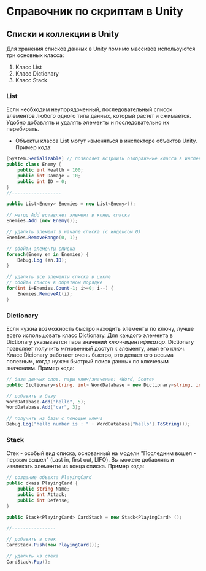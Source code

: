 # Справочник по скриптам в Unity

## Списки и коллекции в Unity

Для хранения списков данных в Unity помимо массивов используются три основных класса:
1. Класс List
2. Класс Dictionary 
3. Класс Stack

### List
Если необходим неупорядоченный, последовательный список элементов любого одного типа данных, который растет и сжимается. Удобно добавлять и удалять элементы и последовательно их перебирать.
* Объекты класса List могут изменяться в инспекторе объектов Unity.
Пример кода:
``` C#
[System.Serializable] // позволяет встроить отображение класса в инспекторе Unity
public class Enemy {
	public int Health = 100;
	public int Damage = 10;
	public int ID = 0;
}
//------------------

public List<Enemy> Enemies = new List<Enemy>();

// метод Add вставляет элемент в конец списка
Enemies.Add (new Enemy());

// удалить элемент в начале списка (с индексом 0)
Enemies.RemoveRange(0, 1);

// обойти элементы списка
foreach(Enemy en in Enemies) {
	Debug.Log (en.ID);
}

// удалить все элементы списка в цикле
// обойти список в обратном порядке
for(int i=Enemies.Count-1; i>=0; i--) {
	Enemies.RemoveAt(i);
}
```

### Dictionary
Если нужна возможность быстро находить элементы по ключу, лучше всего испольщовать класс Dictionary. Для каждого элемента в Dictionary указывается пара значений *ключ*-*идентификатор*. Dictionary позволяет получить мгновенный доступ к элементу, зная его ключ. Класс Dicionary работает очень быстро, это делает его весьма полезным, когда нужен быстрый поиск данных по ключевым значениям.
Пример кода:
``` C#
// база данных слов, пары ключ/значение: <Word, Score>
public Dictionary<string, int> WordDatabase = new Dictionary<string, int>();

// добавить в базу
WordDatabase.Add("hello", 5);
WordDatabase.Add("car", 3);

// получить из базы с помощью ключа
Debug.Log("hello number is : " + WordDatabase["hello"].ToString());
```

### Stack
Стек - особый вид списка, основанный на модели "Последним вошел - первым вышел" (Last in, first out, LIFO). Вы можете добавлять и извлекать элементы из конца списка.
Пример кода:
``` C# 
// создание объекта PlayingCard
public ckass PlayingCard {
	public string Name;
	public int Attack;
	public int Defense;
}

public Stack<PlayingCard> CardStack = new Stack<PlayingCard> ();

//----------------

// добавить в стек
CardStack.Push(new PlayingCard());

// удалить из стека
CardStack.Pop();
```